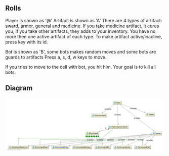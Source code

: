 ## Rolls
Player is shown as '@'
Artifact is shown as 'A'
There are 4 types of artifact: sward, armor, general and medicine.
If you take medicine artifact, it cures you,
if you take other artifacts, they adds to your inventory.
You have no more then one active artifact of each type.
To make artifact active/inactive, press key with its id.

Bot is shown as 'B', some bots makes random moves
and some bots are guards to artifacts
Press a, s, d, w keys to move.

If you tries to move to the cell with bot, you hit him.
Your goal is to kill all bots.

## Diagram
![](diagram.png)